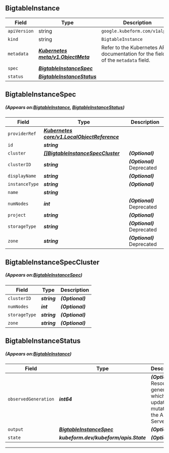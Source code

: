 ## BigtableInstance
| Field | Type | Description |
| ------ | ----- | ----------- |
| `apiVersion` | string | `google.kubeform.com/v1alpha1` |
|    `kind` | string | `BigtableInstance` |
| `metadata` | ***[Kubernetes meta/v1.ObjectMeta](https://kubernetes.io/docs/reference/generated/kubernetes-api/v1.13/#objectmeta-v1-meta)***|Refer to the Kubernetes API documentation for the fields of the `metadata` field.|
| `spec` | ***[BigtableInstanceSpec](#BigtableInstanceSpec)***||
| `status` | ***[BigtableInstanceStatus](#BigtableInstanceStatus)***||
## BigtableInstanceSpec
##### (Appears on:[BigtableInstance](#BigtableInstance), [BigtableInstanceStatus](#BigtableInstanceStatus))
| Field | Type | Description |
| ------ | ----- | ----------- |
| `providerRef` | ***[Kubernetes core/v1.LocalObjectReference](https://kubernetes.io/docs/reference/generated/kubernetes-api/v1.13/#localobjectreference-v1-core)***||
| `id` | ***string***||
| `cluster` | ***[[]BigtableInstanceSpecCluster](#BigtableInstanceSpecCluster)***| ***(Optional)*** |
| `clusterID` | ***string***| ***(Optional)*** Deprecated|
| `displayName` | ***string***| ***(Optional)*** |
| `instanceType` | ***string***| ***(Optional)*** |
| `name` | ***string***||
| `numNodes` | ***int***| ***(Optional)*** Deprecated|
| `project` | ***string***| ***(Optional)*** |
| `storageType` | ***string***| ***(Optional)*** Deprecated|
| `zone` | ***string***| ***(Optional)*** Deprecated|
## BigtableInstanceSpecCluster
##### (Appears on:[BigtableInstanceSpec](#BigtableInstanceSpec))
| Field | Type | Description |
| ------ | ----- | ----------- |
| `clusterID` | ***string***| ***(Optional)*** |
| `numNodes` | ***int***| ***(Optional)*** |
| `storageType` | ***string***| ***(Optional)*** |
| `zone` | ***string***| ***(Optional)*** |
## BigtableInstanceStatus
##### (Appears on:[BigtableInstance](#BigtableInstance))
| Field | Type | Description |
| ------ | ----- | ----------- |
| `observedGeneration` | ***int64***| ***(Optional)*** Resource generation, which is updated on mutation by the API Server.|
| `output` | ***[BigtableInstanceSpec](#BigtableInstanceSpec)***| ***(Optional)*** |
| `state` | ***kubeform.dev/kubeform/apis.State***| ***(Optional)*** |
---
